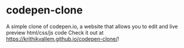 # codepen-clone
A simple clone of codepen.io, a website that allows you to edit and live preview html/css/js code
Check it out at https://krithikvallem.github.io/codepen-clone/!
